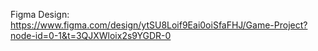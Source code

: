 Figma Design:
https://www.figma.com/design/ytSU8Loif9Eai0oiSfaFHJ/Game-Project?node-id=0-1&t=3QJXWloix2s9YGDR-0
